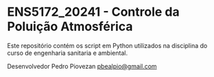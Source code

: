 # ENS5172_20241 - Controle da Poluição Atmosférica

Este repositório contém os script em Python utilizados na disciplina do curso de engenharia sanitaria e ambiental.

Desenvolvedor Pedro Piovezan 
              pbealpio@gmail.com